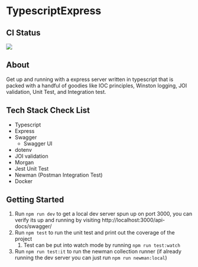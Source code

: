 # TypescriptExpress

## CI Status
![](https://github.com/amammay/TypescriptExpress/workflows/Node%20CI/badge.svg)

## About
Get up and running with a express server written in typescript that is packed with a handful of goodies like IOC
principles, Winston logging, JOI validation, Unit Test, and Integration test.


## Tech Stack Check List

- Typescript
- Express
- Swagger
    - Swagger UI
- dotenv
- JOI validation
- Morgan
- Jest Unit Test
- Newman (Postman Integration Test)
- Docker


## Getting Started

1. Run `npm run dev` to get a local dev server spun up on port 3000, you can verify its up and running by visiting http://localhost:3000/api-docs/swagger/
1. Run `npm test` to run the unit test and print out the coverage of the project
    1. Test can be put into watch mode by running `npm run test:watch`
1. Run `npm run test:it` to run the newman collection runner (if already running the dev server you can just run `npm run newman:local`)



